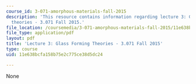 ```yaml
---
course_id: 3-071-amorphous-materials-fall-2015
description: 'This resource contains information regarding lecture 3: Glass forming
  theories - 3.071 Fall 2015.'
file_location: /coursemedia/3-071-amorphous-materials-fall-2015/11e638bcfa158b75e2c775ce38d5dc24_MIT3_071F15_Lecture3.pdf
file_type: application/pdf
layout: pdf
title: 'Lecture 3: Glass Forming Theories - 3.071 Fall 2015'
type: course
uid: 11e638bcfa158b75e2c775ce38d5dc24

---
```

None